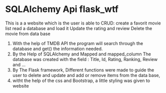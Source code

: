 # SQLAlchemy  Api flask_wtf 

This is a a website which is the user is able to CRUD:
create a favorit movie list
read a database and load it
Update the rating and review
Delete the movie from data base

1) With the help of TMDB API the program will search through the database and get() the information needed.
2) By the Help of SQLAlchemy and Mapped and mapped_column The database was created with the field : Title, Id, Rating, Ranking, Review and ...
3) By The Flask framework, Different functions were made to guide the user to delete and update and add or remove items from the data base,
4) witht the help of the css and Bootstrap, a little styling was given to website 

